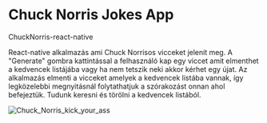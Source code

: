 # Chuck Norris Jokes App
ChuckNorris-react-native

React-native alkalmazás ami Chuck Norrisos vicceket jelenít meg. A "Generate" gombra kattintással a felhasználó kap egy viccet amit elmenthet a kedvencek listájába vagy ha nem tetszik neki akkor kérhet egy újat. Az alkalmazás elmenti a vicceket amelyek a kedvencek listába vannak, így legközelebbi megnyitásnál folytathatjuk a szórakozást onnan ahol befejeztük. Tudunk keresni és törölni a kedvencek listából. 

![Chuck_Norris_kick_your_ass](http://pngimg.com/uploads/chuck_norris/chuck_norris_PNG23.png)
